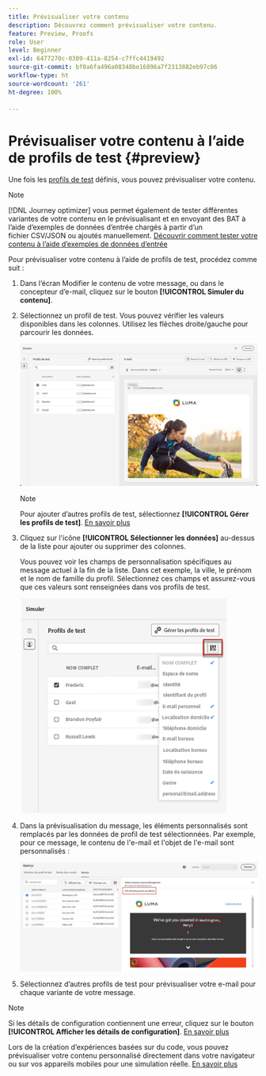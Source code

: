 ```yaml
---
title: Prévisualiser votre contenu
description: Découvrez comment prévisualiser votre contenu.
feature: Preview, Proofs
role: User
level: Beginner
exl-id: 6477270c-0309-411a-8254-c7ffc4419492
source-git-commit: bf0a6fa496a08348be16896a7f2313882eb97c06
workflow-type: ht
source-wordcount: '261'
ht-degree: 100%

---
```


# Prévisualiser votre contenu à l’aide de profils de test {#preview}

<!--## Preview your content {#preview-content}-->

Une fois les [profils de test](test-profiles.md) définis, vous pouvez prévisualiser votre contenu.

>[!NOTE]
>
>[!DNL Journey optimizer] vous permet également de tester différentes variantes de votre contenu en le prévisualisant et en envoyant des BAT à l’aide d’exemples de données d’entrée chargés à partir d’un fichier CSV/JSON ou ajoutés manuellement. [Découvrir comment tester votre contenu à l’aide d’exemples de données d’entrée](../test-approve/simulate-sample-input.md)

Pour prévisualiser votre contenu à l’aide de profils de test, procédez comme suit :

1. Dans l’écran Modifier le contenu de votre message, ou dans le concepteur d’e-mail, cliquez sur le bouton **[!UICONTROL Simuler du contenu]**.

1. Sélectionnez un profil de test. Vous pouvez vérifier les valeurs disponibles dans les colonnes. Utilisez les flèches droite/gauche pour parcourir les données.

   ![](../email/assets/preview-select-profile.png)

   >[!NOTE]
   >
   >Pour ajouter d’autres profils de test, sélectionnez **[!UICONTROL Gérer les profils de test]**. [En savoir plus](test-profiles.md)

1. Cliquez sur l&#39;icône **[!UICONTROL Sélectionner les données]** au-dessus de la liste pour ajouter ou supprimer des colonnes.

   Vous pouvez voir les champs de personnalisation spécifiques au message actuel à la fin de la liste. Dans cet exemple, la ville, le prénom et le nom de famille du profil. Sélectionnez ces champs et assurez-vous que ces valeurs sont renseignées dans vos profils de test.

   ![](../email/assets/preview-select-data.png)

1. Dans la prévisualisation du message, les éléments personnalisés sont remplacés par les données de profil de test sélectionnées. Par exemple, pour ce message, le contenu de l&#39;e-mail et l&#39;objet de l&#39;e-mail sont personnalisés :

   ![](../email/assets/preview-test-profile.png)

1. Sélectionnez d’autres profils de test pour prévisualiser votre e-mail pour chaque variante de votre message.

>[!NOTE]
>
>Si les détails de configuration contiennent une erreur, cliquez sur le bouton **[!UICONTROL Afficher les détails de configuration]**. [En savoir plus](../email/surface-personalization.md#check-configuration)

Lors de la création d’expériences basées sur du code, vous pouvez prévisualiser votre contenu personnalisé directement dans votre navigateur ou sur vos appareils mobiles pour une simulation réelle. [En savoir plus](../code-based/test-code-based.md#preview-on-device)

